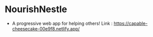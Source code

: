 # NourishNestle
- A progressive web app for helping others!
Link : https://capable-cheesecake-00e9f8.netlify.app/
